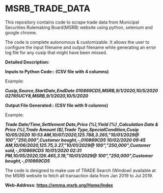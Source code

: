 # MSRB_TRADE_DATA

This repository contains code to scrape trade data from Municipal Securities Rulemaking Board(MSRB) website using python, selenium and google chrome.

The code is complete autonomous & customizable. It allows the user to configure the input filename and output filename while generating an error log file for any cusip that might have been missed.

**Detailed Description:**

**Inputs to Python Code:: (CSV file with 4 columns)**

Example:

***Cusip,Source,StartDate,EndDate
010869CD5,MSRB,9/1/2020,10/5/2020
02765UCY8,MSRB,9/1/2020,10/5/2020***


**Output File Generated:: (CSV file with 9 columns)**

Example:

***Trade Date/Time,Settlement Date,Price (%),Yield (%)	,Calculation Date & Price (%),Trade Amount ($),Trade Type,SpecialCondition,Cusip
10/05/2020 10:53 AM,10/07/2020,125.788,3.265,"10/01/2029@ 100","250,000",Customer bought,-,010869CD5
10/02/2020 09:45 AM,10/06/2020,125.75,3.27,"10/01/2029@ 100","250,000",Customer sold,-,010869CD5
10/01/2020 02:31 PM,10/05/2020,126.465,3.19,"10/01/2029@ 100","250,000",Customer bought,-,010869CD5***



The code is designed to make use of TRADE Search (Window) available at the MSRB website to fetch all transaction data from Jan 2019 to Jul 2019.


**Web-Address: https://emma.msrb.org/Home/Index**
